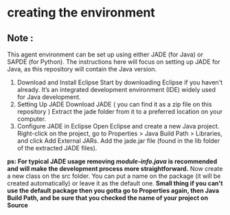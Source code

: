 # creating the environment 

## Note : 
This agent environment can be set up using either JADE (for Java) or SAPDE (for Python). The instructions here will focus on setting up JADE for Java, as this repository will contain the Java version.

1. Download and Install Eclipse
Start by downloading Eclipse if you haven't already. 
It’s an integrated development environment (IDE) widely used for Java development.
2. Setting Up JADE
Download JADE ( you can find it as a zip file on this repository )
Extract the jade folder from it to a preferred location on your computer.
3. Configure JADE in Eclipse
Open Eclipse and create a new Java project.
Right-click on the project, go to Properties > Java Build Path > Libraries, and click Add External JARs.
Add the jade.jar file (found in the lib folder of the extracted JADE files).

**ps: For typical JADE usage removing _module-info.java_ is recommended and will make the development process more straightforward.**
Now create a new class on the src folder. You can put a name on the package (it will be created automatically) or leave it as the default one.
**Small thing if you can't use the default package then you gotta go to Properties again, then Java Build Path, and be sure that you checked the name of your project on Source**
